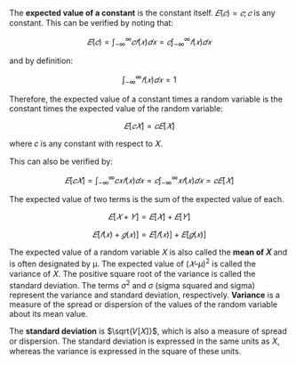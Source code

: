The **expected value of a constant** is the constant itself. $𝐸(𝑐)=𝑐 ; 𝑐$ is any constant. This can be verified by noting that:

$$𝐸(𝑐)=\int_{−∞}^∞𝑐𝑓(𝑥)𝑑𝑥=𝑐\int_{−∞}^∞𝑓(𝑥)𝑑𝑥$$

and by definition:

$$\int_{−∞}^∞𝑓(𝑥)𝑑𝑥=1$$

Therefore, the expected value of a constant times a random variable is the constant times the expected value of the random variable:

$$𝐸[𝑐𝑋]=𝑐𝐸[𝑋]$$

where 𝑐 is any constant with respect to 𝑋.

This can also be verified by:

$$𝐸[𝑐𝑋]=\int_{−∞}^∞𝑐𝑥𝑓(𝑥)𝑑𝑥=𝑐\int_{−∞}^∞𝑥𝑓(𝑥)𝑑𝑥=𝑐𝐸[𝑋]$$

The expected value of two terms is the sum of the expected value of each.

$$𝐸[𝑋+𝑌]=𝐸[𝑋]+𝐸[𝑌]$$

$$𝐸[𝑓(𝑥)+𝑔(𝑥)]=𝐸[𝑓(𝑥)]+𝐸[𝑔(𝑥)]$$

The expected value of a random variable 𝑋 is also called the **mean of 𝑋** and is often designated by μ. The expected value of $(𝑋–μ)^2$ is called the variance of 𝑋. The positive square root of the variance is called the standard deviation. The terms $σ^2$ and $σ$ (sigma squared and sigma) represent the variance and standard deviation, respectively. **Variance** is a measure of the spread or dispersion of the values of the random variable about its mean value. 

The **standard deviation** is $\sqrt{𝑉[𝑋]}$, which is also a measure of spread or dispersion. The standard deviation is expressed in the same units as 𝑋, whereas the variance is expressed in the square of these units.
